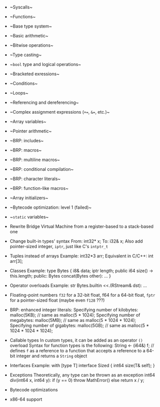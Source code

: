 - ~Syscalls~
- ~Functions~
- ~Base type system~
- ~Basic arithmetic~
- ~Bitwise operations~
- ~Type casting~
- ~`bool` type and logical operations~
- ~Bracketed exressions~
- ~Conditions~
- ~Loops~
- ~Referencing and dereferencing~
- ~Complex assignment expressions (`+=`, `&=`, etc.)~
- ~Array variables~
- ~Pointer arithmetic~
- ~BRP: includes~
- ~BRP: macros~
- ~BRP: multiline macros~
- ~BRP: conditional compilation~
- ~BRP: character literals~
- ~BRP: function-like macros~
- ~Array initializers~
- ~Bytecode optimization: level 1 (failed)~
- ~`static` variables~
- Rewrite Bridge Virtual Machine from a register-based to a stack-based one
- Change built-in types' syntax
	From:
		int32* x;
	To:
		i32& x;
	Also add pointer-sized integer, `iptr`, just like C's `intptr_t`

- Tuples instead of arrays
	Example:
		int32*3 arr;
	Equivalent in C/C++:
		int arr[3];

- Classes
	Example:
		type Bytes {
			i8& data;
			iptr length;
			public i64 size() -> this.length;
			public:
				Bytes concat(Bytes other): ...
		}

- Operator overloads
	Example:
		str Bytes.builtin <<.(RStream& dst): ...

- Floating-point numbers
	`f32` for a 32-bit float, f64 for a 64-bit float, `fptr` for a pointer-sized float (maybe even `f128` ???)

- BRP: enhanced integer literals:
	Specifying number of kilobytes:
		malloc(5KB); // same as malloc(5 * 1024);
	Specifying number of megabytes:
		malloc(5MB); // same as malloc(5 * 1024 * 1024);
	Specifying number of gigabytes:
		malloc(5GB); // same as malloc(5 * 1024 * 1024 * 1024);

- Callable types
	In custom types, it can be added as an operator `()` overload
	Syntax for function types is the following:
		String <- (i64&) f; // defines `f` as a reference to a function that accepts a reference to a 64-bit integer and returns a `String` object

- Interfaces
	Example:
		with [type T] interface Sized {
			int64 size(T& self);
		}

- Exceptions
	Theoretically, any type can be thrown as an exception
	int64 div(int64 x, int64 y):
		if (y == 0) throw MathError() else return x / y;

- Bytecode optimizations
- x86-64 support
